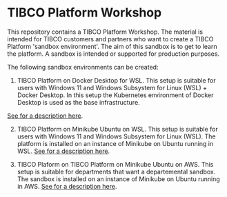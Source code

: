 # TIBCO Platform Workshop

This repository contains a TIBCO Platform Workshop. The material is intended for TIBCO customers and partners who want to create a TIBCO Platform 'sandbox environment'. The aim of this sandbox is to get to learn the platform. A sandbox is intended or supported for production purposes. 

The following sandbox environments can be created:

1) TIBCO Platform on Docker Desktop for WSL. This setup is suitable for users with Windows 11 and Windows Subsystem for Linux (WSL) + Docker Desktop. In this setup the Kubernetes environment of Docker Desktop is used as the base infrastructure.

[See for a description here](install-cp-and-dp-on-dockerdesktop-on-wsl/readme.md).


2) TIBCO Platform on Minikube Ubuntu on WSL. This setup is suitable for users with Windows 11 and Windows Subsystem for Linux (WSL). The platform is installed on an instance of Minikube on Ubuntu running in WSL.
[See for a description here](install-cp-and-dp-on-minikube-on-WSL/readme.md).


3) TIBCO Plaform on TIBCO Platform on Minikube Ubuntu on AWS. This setup is suitable for departments that want a departemental sandbox. The sandbox is installed on an instance of Minikube on Ubuntu running in AWS.
[See for a description here](install-cp-and-dp-on-minikube-on-AWS/readme.md).
